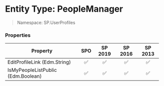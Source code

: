 # Entity Type: PeopleManager

> Namespace: SP.UserProfiles

### Properties

Property | SPO | SP 2019 | SP 2016 | SP 2013
----------|:---:|:-------:|:-------:|:-------:
EditProfileLink (Edm.String) | ✅ | ✅ | ✅ | ✅
IsMyPeopleListPublic (Edm.Boolean) | ✅ | ✅ | ✅ | ✅